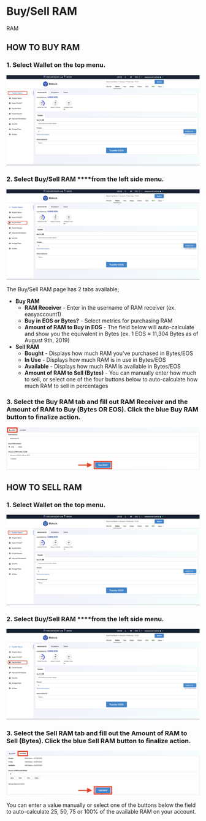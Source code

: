 # Buy/Sell RAM

RAM 

## HOW TO BUY RAM

### 1. Select **Wallet** on the top menu.

![](../.gitbook/assets/image%20%287%29.png)

### 2. Select Buy/Sell RAM ****from the left side menu.

![](../.gitbook/assets/image%20%2821%29.png)

The Buy/Sell RAM page has 2 tabs available;

* **Buy RAM** 
  * **RAM Receiver** - Enter in the username of RAM receiver \(ex. easyaccount1\)
  * **Buy in EOS or Bytes?** - Select metrics for purchasing RAM
  * **Amount of RAM to Buy in EOS** - The field below will auto-calculate and show you the equivalent in Bytes \(ex. 1 EOS ≈ 11,304 Bytes as of August 9th, 2019\)
* **Sell RAM**
  * **Bought** - Displays how much RAM you've purchased in Bytes/EOS
  * **In Use** - Displays how much RAM is in use in Bytes/EOS
  * **Available** - Displays how much RAM is available in Bytes/EOS
  * **Amount of RAM to Sell \(Bytes\)** - You can manually enter how much to sell, or select one of the four buttons below to auto-calculate how much RAM to sell in percentages

### **3.** Select the Buy RAM tab and fill out RAM Receiver and the Amount of RAM to Buy \(Bytes OR EOS\). Click the blue Buy RAM button to finalize action.

![](../.gitbook/assets/image%20%2824%29.png)

## HOW TO SELL RAM

### 1. Select **Wallet** on the top menu.

![](../.gitbook/assets/image%20%287%29.png)

### 2. Select Buy/Sell RAM ****from the left side menu.

![](../.gitbook/assets/image%20%2821%29.png)

### 3. Select the Sell RAM tab and fill out the Amount of RAM to Sell \(Bytes\). Click the blue Sell RAM button to finalize action.

![](../.gitbook/assets/image%20%2831%29.png)

You can enter a value manually or select one of the buttons below the field to auto-calculate 25, 50, 75 or 100% of the available RAM on your account.



